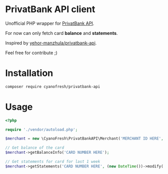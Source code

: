 PrivatBank API client
==============

Unofficial PHP wrapper for [PrivatBank API](https://api.privatbank.ua).

For now can only fetch card **balance** and **statements**.

Inspired by [yehor-manzhula/privatbank-api](https://github.com/yehor-manzhula/privatbank-api).

Feel free for contribute ;)

# Installation

```sh
composer require cyanofresh/privatbank-api
```

# Usage

```php
<?php

require './vendor/autoload.php';

$merchant = new \CyanoFresh\PrivatBankAPI\Merchant('MERCHANT ID HERE', 'MERCHANT PASSWORD HERE');

// Get balance of the card
$merchant->getBalanceInfo('CARD NUMBER HERE');

// Get statements for card for last 1 week
$merchant->getStatements('CARD NUMBER HERE', (new DateTime())->modify('-1 week'), new DateTime());
```
